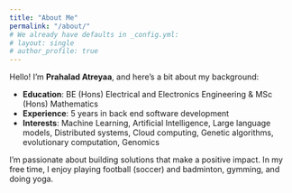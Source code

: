 ```yaml
---
title: "About Me"
permalink: "/about/"
# We already have defaults in _config.yml:
# layout: single
# author_profile: true
---
```


Hello! I’m **Prahalad Atreyaa**, and here’s a bit about my background:

- **Education**: BE (Hons) Electrical and Electronics Engineering & MSc (Hons) Mathematics
- **Experience**: 5 years in back end software development
- **Interests**: Machine Learning, Artificial Intelligence, Large language models, Distributed systems, Cloud computing, Genetic algorithms, evolutionary computation, Genomics

I’m passionate about building solutions that make a positive impact. In my free time, I enjoy playing football (soccer) and badminton, gymming, and doing yoga.
